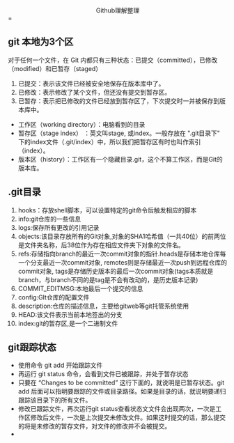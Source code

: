 <div align=center>Github理解整理</div>
= 

## git 本地为3个区  

  对于任何一个文件，在 Git 内都只有三种状态：已提交（committed），已修改（modified）和已暂存（staged）
  1. 已提交：表示该文件已经被安全地保存在版本库中了。
  2. 已修改：表示修改了某个文件，但还没有提交到暂存区。
  3. 已暂存：表示把已修改的文件已经放到暂存区了，下次提交时一并被保存到版本库中。

  * 工作区（working directory）：电脑看到的目录  
  * 暂存区（stage index） ：英文叫stage, 或index。一般存放在 ".git目录下" 下的index文件（.git/index）中，所以我们把暂存区有时也叫作索引（index）。
  * 版本区（history）：工作区有一个隐藏目录.git，这个不算工作区，而是Git的版本库。  

## .git目录
1. hooks：存放shell脚本，可以设置特定的git命令后触发相应的脚本
2. info:git仓库的一些信息
3. logs:保存所有更改的引用记录
4. objects:该目录存放所有的Git对象,对象的SHA1哈希值（一共40位）的前两位是文件夹名称，后38位作为存在相应文件夹下对象的文件名。
5. refs:存储指向branch的最近一次commit对象的指针.heads是存储本地仓库每一个分支最近一次commit对象, remotes则是存储最近一次push到远程仓库的commit对象, tags是存储历史版本的最后一次commit对象(tags本质就是branch，与branch不同的是tag是不会有改动的，是历史版本记录)
6. COMMIT_EDITMSG:本地最后一个提交的信息
7. config:GIt仓库的配置文件
8. description:仓库的描述信息，主要给gitweb等git托管系统使用
9. HEAD:该文件表示当前本地签出的分支
10. index:git的暂存区,是一个二进制文件

## git跟踪状态
* 使用命令 git add 开始跟踪文件  
* 再运行 git status 命令，会看到文件已被跟踪，并处于暂存状态  
* 只要在 “Changes to be committed” 这行下面的，就说明是已暂存状态。git add 后面可以指明要跟踪的文件或目录路径。如果是目录的话，就说明要递归跟踪该目录下的所有文件。
* 修改已跟踪文件，再次运行git status查看状态文文件会出现两次，一次是工作区修改后文件，一次是上次提交未修改文件。如果这时提交的话，那么提交的将是未修改的暂存文件，对文件的修改并不会被提交。
* 
  